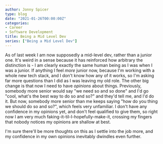 ```yaml
---
author: Jonny Spicer
type: blog
date: "2021-01-26T00:00:00Z"
categories:
- Career
- Software Development
title: Being a Mid Level Dev
series: ["Being a Mid Level Dev"]
---
```

As of last week I am now supposedly a mid-level dev, rather than a junior one. It's weird in a sense because it has reinforced how arbitrary the distinction is - I am clearly exactly
the same human being as I was when I was a junior. If anything I feel *more* junior now, because I'm working with a whole new tech stack, and I don't know how any of it works, so I'm
asking far more questions than I did as I was leaving my old role. The other big change is that now I need to have *opinions* about things. Previously, somebody more senior would say
"we need so and so done" and I'd go "cool, what's the best way to do so and so?" and they'd tell me, and I'd do it. But now, somebody more senior than me keeps saying "how do you
thing we should do so and so?", which feels very unfamiliar. I don't have any confidence in my opinions yet, and don't feel qualified to give them, so right now I am very much
faking-it-til-I-hopefully-make-it, crossing my fingers that nobody notices my opinions are shallow at best.

I'm sure there'll be more thoughts on this as I settle into the job more, and my confidence in my own opinions inevitably dwindles even further.
